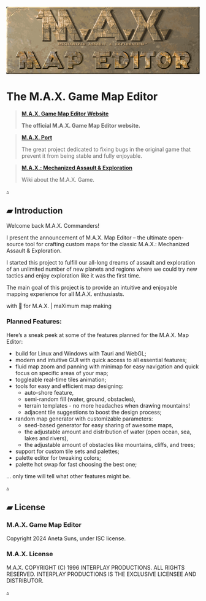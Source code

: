![M.A.X.: Mechanized Assault & Exploration Map Editor](./docs/images/title.png)

# The M.A.X. Game Map Editor

> **[M.A.X. Game Map Editor Website](https://suns-echoes.github.io/max-game-map-editor/)**
>
> **The official M.A.X. Game Map Editor website.**

> **[M.A.X. Port](https://klei1984.github.io/max/)**
>
> The great project dedicated to fixing bugs in the original game that prevent
> it from being stable and fully enjoyable.

> **[M.A.X.: Mechanized Assault & Exploration](https://en.wikipedia.org/wiki/Mechanized_Assault_%26_Exploration)**
>
> Wiki about the M.A.X. Game.

▵

## ▰ Introduction

Welcome back M.A.X. Commanders!

I present the announcement of M.A.X. Map Editor – the ultimate open-source tool
for crafting custom maps for the classic M.A.X.: Mechanized Assault & Exploration.

I started this project to fulfill our all-long dreams of assault and exploration
of an unlimited number of new planets and regions where we could try new tactics
and enjoy exploration like it was the first time.

The main goal of this project is to provide an intuitive and enjoyable mapping
experience for all M.A.X. enthusiasts.

with 🖤 for M.A.X. | maXimum map making

### Planned Features:

Here’s a sneak peek at some of the features planned for the M.A.X. Map Editor:

- build for Linux and Windows with Tauri and WebGL;
- modern and intuitive GUI with quick access to all essential features;
- fluid map zoom and panning with minimap for easy navigation and quick focus on
  specific areas of your map;
- toggleable real-time tiles animation;
- tools for easy and efficient map designing:
    - auto-shore feature,
    - semi-random fill (water, ground, obstacles),
    - terrain templates - no more headaches when drawing mountains!
    - adjacent tile suggestions to boost the design process;
- random map generator with customizable parameters:
    - seed-based generator for easy sharing of awesome maps,
    - the adjustable amount and distribution of water (open ocean, sea, lakes
	  and rivers),
    - the adjustable amount of obstacles like mountains, cliffs, and trees;
- support for custom tile sets and palettes;
- palette editor for tweaking colors;
- palette hot swap for fast choosing the best one;

... only time will tell what other features might be.

▵

## ▰ License

### M.A.X. Game Map Editor

Copyright 2024 Aneta Suns, under ISC license.


### M.A.X. License

M.A.X. COPYRIGHT (C) 1996 INTERPLAY PRODUCTIONS. ALL RIGHTS RESERVED.
INTERPLAY PRODUCTIONS IS THE EXCLUSIVE LICENSEE AND DISTRIBUTOR.

▵
